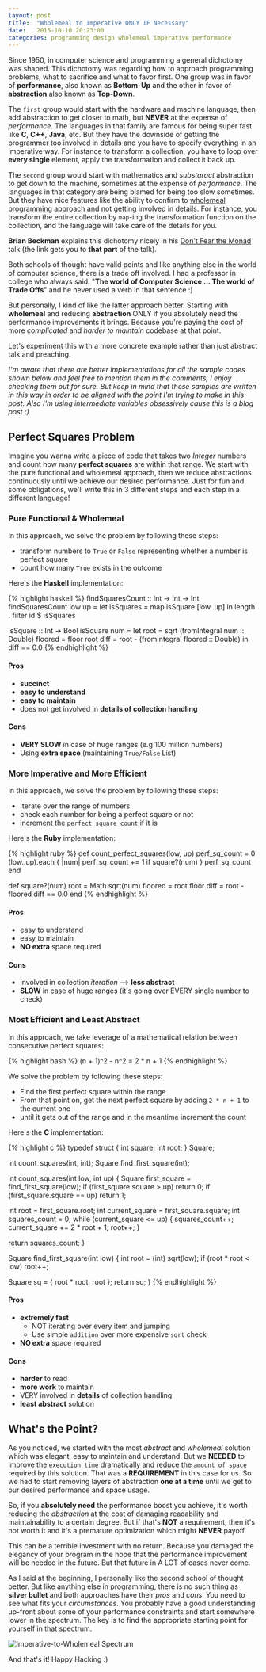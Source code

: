 ```yaml
---
layout: post
title:  "Wholemeal to Imperative ONLY IF Necessary"
date:   2015-10-10 20:23:00
categories: programming design wholemeal imperative performance
---
```


Since 1950, in computer science and programming a general dichotomy was shaped. This dichotomy was regarding how to approach programming problems, what to sacrifice and what to favor first. One group was in favor of **performance**, also known as **Bottom-Up** and the other in favor of **abstraction** also known as **Top-Down**.

The `first` group would start with the hardware and machine language, then add abstraction to get closer to math, but **NEVER** at the expense of *performance*. The languages in that family are famous for being super fast like **C**, **C++**, **Java**, etc. But they have the downside of getting the programmer too involved in details and you have to specify everything in an imperative way. For instance to transform a collection, you have to loop over **every single** element, apply the transformation and collect it back up.

The `second` group would start with mathematics and *substaract* abstraction to get down to the machine, sometimes at the expense of *performance*. The languages in that category are being blamed for being too slow sometimes. But they have nice features like the ability to confirm to [wholemeal programming](http://stackoverflow.com/questions/6957270/what-is-wholemeal-in-functional-programming?answertab=active#tab-top) approach and not getting involved in details. For instance, you transform the entire collection by `map`-ing the transformation function on the collection, and the language will take care of the details for you.

**Brian Beckman** explains this dichotomy nicely in his [Don't Fear the Monad](https://youtu.be/ZhuHCtR3xq8?t=3720) talk (the link gets you to **that part** of the talk).

Both schools of thought have valid points and like anything else in the world of computer science, there is a trade off involved. I had a professor in college who always said: "**The world of Computer Science ... The world of Trade Offs**" and he never used a verb in that sentence :)

But personally, I kind of like the latter approach better. Starting with **wholemeal** and reducing **abstraction** ONLY if you absolutely need the performance improvements it brings. Because you're paying the cost of more *complicated* and *harder to maintain* codebase at that point.

Let's experiment this with a more concrete example rather than just abstract talk and preaching. 

*I'm aware that there are better implementations for all the sample codes shown below and feel free to mention them in the comments, I enjoy checking them out for sure. But keep in mind that these samples are written in this way in order to be aligned with the point I'm trying to make in this post. Also I'm using intermediate variables obsessively cause this is a blog post :)*

## Perfect Squares Problem

Imagine you wanna write a piece of code that takes two *Integer* numbers and count how many **perfect squares** are within that range. We start with the pure functional and wholemeal approach, then we reduce abstractions continuously until we achieve our desired performance. Just for fun and some obligations, we'll write this in 3 different steps and each step in a different language!

### Pure Functional & Wholemeal

In this approach, we solve the problem by following these steps:

- transform numbers to `True` or `False` representing whether a number is perfect square
- count how many `True` exists in the outcome

Here's the **Haskell** implementation:

{% highlight haskell %}
findSquaresCount :: Int -> Int -> Int
findSquaresCount low up = let isSquares = map isSquare [low..up]
                          in length . filter id $ isSquares

isSquare :: Int -> Bool
isSquare num = let root    = sqrt (fromIntegral num :: Double)
                   floored = floor root
                   diff    = root - (fromIntegral floored :: Double)
               in diff == 0.0
{% endhighlight %}

#### Pros

- **succinct**
- **easy to understand**
- **easy to maintain**
- does not get involved in **details of collection handling**

#### Cons

- **VERY SLOW** in case of huge ranges (e.g 100 million numbers)
- Using **extra space** (maintaining `True/False` List)


### More Imperative and More Efficient

In this approach, we solve the problem by following these steps:

- Iterate over the range of numbers
- check each number for being a perfect square or not
- increment the `perfect square count` if it is

Here's the **Ruby** implementation:

{% highlight ruby %}
def count_perfect_squares(low, up)
  perf_sq_count = 0
  (low..up).each { |num| perf_sq_count += 1 if square?(num) }
  perf_sq_count
end

def square?(num)
  root    = Math.sqrt(num)
  floored = root.floor
  diff    = root - floored
  diff == 0.0
end
{% endhighlight %}

#### Pros

- easy to understand
- easy to maintain
- **NO extra** space required

#### Cons

- Involved in collection *iteration* --> **less abstract**
- **SLOW** in case of huge ranges (it's going over EVERY single number to check)

### Most Efficient and Least Abstract

In this approach, we take leverage of a mathematical relation between consecutive perfect squares:

{% highlight bash %}
(n + 1)^2 - n^2 = 2 * n + 1
{% endhighlight %}

We solve the problem by following these steps:

- Find the first perfect square within the range
- From that point on, get the next perfect square by adding `2 * n + 1` to the current one
- until it gets out of the range and in the meantime increment the count

Here's the **C** implementation:


{% highlight c %}
typedef struct {
  int square;
  int root;
} Square;

int count_squares(int, int);
Square find_first_square(int);

int count_squares(int low, int up) {
  Square first_square = find_first_square(low);
  if (first_square.square > up) return 0;
  if (first_square.square == up) return 1;
  
  int root           = first_square.root;
  int current_square = first_square.square;
  int squares_count  = 0;
  while (current_square <= up) {
    squares_count++;
    current_square += 2 * root + 1;
    root++;
  }

  return squares_count;
}

Square find_first_square(int low) {
  int root = (int) sqrt(low);
  if (root * root < low)
    root++;

  Square sq = { root * root, root };
  return sq;
}
{% endhighlight %}

#### Pros

- **extremely fast**
  - NOT iterating over every item and jumping
  - Use simple `addition` over more expensive `sqrt` check
- **NO extra** space required

#### Cons

- **harder** to read
- **more work** to maintain
- VERY involved in **details** of collection handling
- **least abstract** solution


## What's the Point?

As you noticed, we started with the most *abstract* and *wholemeal* solution which was elegant, easy to maintain and understand. But we **NEEDED** to improve the `execution time` dramatically and reduce the `amount of space` required by this solution. That was a **REQUIREMENT** in this case for us. So we had to start removing layers of abstraction **one at a time** until we get to our desired performance and space usage.

So, if you **absolutely need** the performance boost you achieve, it's worth reducing the *abstraction* at the cost of damaging readability and maintainability to a certain degree. But if that's **NOT** a requirement, then it's not worth it and it's a premature optimization which might **NEVER** payoff. 

This can be a terrible investment with no return. Because you damaged the elegancy of your program in the hope that the performance improvement will be needed in the future. But that future in A LOT of cases never come.

As I said at the beginning, I personally like the second school of thought better. But like anything else in programming, there is no such thing as **silver bullet** and both approaches have their *pros* and *cons*. You need to see what fits your *circumstances*. You probably have a good understanding up-front about some of your performance constraints and start somewhere lower in the spectrum. The key is to find the appropriate starting point for yourself in that spectrum.

![Imperative-to-Wholemeal Spectrum](https://dl.dropboxusercontent.com/u/100502983/wholemeal_to_imperative_blog/imperative_wholemeal_spectrum.png)

And that's it! Happy Hacking :)
